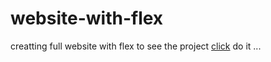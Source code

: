 # website-with-flex
creatting full website with flex
to see the project 
[click](https://anwartareka.github.io/website-with-flex/) do it ...
